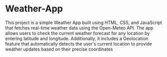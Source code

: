 # Weather-App
This project is a simple Weather App built using HTML, CSS, and JavaScript that fetches real-time weather data using the Open-Meteo API. The app allows users to check the current weather forecast for any location by entering latitude and longitude. Additionally, it includes a Geolocation feature that automatically detects the user's current location to provide weather updates based on their precise coordinates
